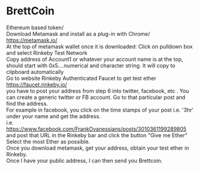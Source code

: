 # BrettCoin
Ethereum based token/ <br />
Download Metamask and install as a plug-in with Chrome/ <br />
https://metamask.io/ <br />
At the top of metamask wallet once it is downloaded: Click on pulldown box and select Rinkeby Test Network <br />
Copy address of Account1 or whatever your account name is at the top, should start with 0x5....numerical and character string. It will copy to clipboard automatically <br />
Go to website Rinkeby Authenticated Faucet to get test ether https://faucet.rinkeby.io/ <br />
you have to post your address from step 6 into twitter, facebook, etc . You can create a generic twitter or FB account. Go to that particular post and find the address. <br />
For example in facebook, you click on the time stamps of your post i.e. '3hr' under your name and get the address. <br />
i.e. https://www.facebook.com/FrankOvanessians/posts/3010361199289805 <br />
and post that URL in the Rinkeby bar and click the button "Give me Ether" Select the most Ether as possible. <br />
Once you download metamask, get your address, obtain your test ether in Rinkeby. <br />
Once I have your public address, I can then send you Brettcoin.
